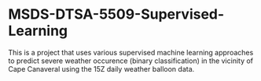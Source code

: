 # MSDS-DTSA-5509-Supervised-Learning

This is a project that uses various supervised machine learning approaches to predict severe weather occurence (binary classification) in the vicinity of Cape Canaveral using the 15Z daily weather balloon data. 
